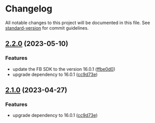 # Changelog

All notable changes to this project will be documented in this file. See [standard-version](https://github.com/conventional-changelog/standard-version) for commit guidelines.

## [2.2.0](https://github.com/rudderlabs/rudder-integration-facebook-ios/compare/v2.0.0...v2.2.0) (2023-05-10)


### Features

* update the FB SDK to the version 16.0.1 ([ffbe0d0](https://github.com/rudderlabs/rudder-integration-facebook-ios/commit/ffbe0d019533c34e49e437269629d3a317a717f4))
* upgrade dependency to 16.0.1 ([cc9d73e](https://github.com/rudderlabs/rudder-integration-facebook-ios/commit/cc9d73ea647ef561c68300426cb47a4ec520e7ed))

## [2.1.0](https://github.com/rudderlabs/rudder-integration-facebook-ios/compare/v2.0.0...v2.1.0) (2023-04-27)


### Features

* upgrade dependency to 16.0.1 ([cc9d73e](https://github.com/rudderlabs/rudder-integration-facebook-ios/commit/cc9d73ea647ef561c68300426cb47a4ec520e7ed))
